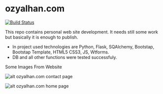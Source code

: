 # ozyalhan.com

[![Build Status](https://travis-ci.org/joemccann/dillinger.svg?branch=master)](https://travis-ci.org/joemccann/dillinger)

This repo contains personal web site development. It needs still some work but basically it is enough to publish. 
 
 - In project used technologies are Python, Flask, SQAlchemy, Bootstap, Bootstap Template, HTML5 CSS3, JS, Wtforms.
 - DB and all other functions were tested successfuly.


Some Images From Website

![alt ozyalhan.com contact page](https://github.com/ozyalhan/ozyalhan.com/blob/master/repo_readme_images/about.JPG?raw=true)

![alt ozyalhan.com home page](https://github.com/ozyalhan/ozyalhan.com/blob/master/repo_readme_images/main.JPG?raw=true)


